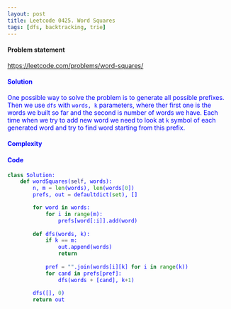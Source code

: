 ```yaml
---
layout: post
title: Leetcode 0425. Word Squares
tags: [dfs, backtracking, trie]
---
```


#### Problem statement

<a href="https://leetcode.com/problems/word-squares/"> <font color = blue>https://leetcode.com/problems/word-squares/

#### Solution
One possible way to solve the problem is to generate all possible prefixes. Then we use `dfs` with `words, k` parameters, where ther first one is the words we built so far and the second is number of words we have. Each time when we try to add new word we need to look at `k` symbol of each generated word and try to find word starting from this prefix.

#### Complexity

#### Code
```python
class Solution:
    def wordSquares(self, words):
        n, m = len(words), len(words[0])
        prefs, out = defaultdict(set), []

        for word in words:
            for i in range(m):
                prefs[word[:i]].add(word)
        
        def dfs(words, k):
            if k == m:
                out.append(words)
                return
                
            pref = "".join(words[i][k] for i in range(k))   
            for cand in prefs[pref]: 
                dfs(words + [cand], k+1)
                
        dfs([], 0)
        return out
```

